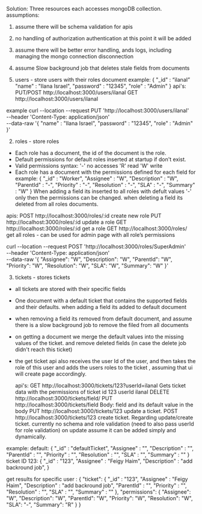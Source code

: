 

Solution:
Three resources each accesses mongoDB collection.
assumptions:
1) assume there will be schema validation for apis
2) no handling of authorization authentication at this point it will be added
3) assume there will be better error handling, ands logs, including managing the mongo connection disconnection
4) assume Slow background job that deletes stale fields from documents 

1) users - store users with their roles
document example: 
{
     "_id" : “ilanaI”
    "name" : "Ilana Israel",
    "password" : "12345",
    "role" : "Admin"
}
api's:
PUT/POST http://localhost:3000/users/ilanaI
GET http://localhost:3000/users/ilanaI

example
curl --location --request PUT 'http://localhost:3000/users/ilanaI' \
--header 'Content-Type: application/json' \
--data-raw '{
    "name" : "Ilana Israel",
    "password" : "12345",
    "role" : "Admin"
}'

2) roles - store roles

-	Each role has a document, the id of the document is the role.
-	Default permissions for default roles inserted at startup if don't exist.
-	Valid permissions syntax: '-' no accesses 'R' read 'W' write
-	Each role has a document with the permissions defined for each field
for example:
{
    "_id" : "Worker",
    "Assignee" : "W",
    "Description" : "W",
    "ParentId" : "-",
    "Priority" : "-",
    "Resolution" : "-",
    "SLA" : "-",
    "Summary" : "W"
}
When adding a field its inserted to all roles with defult values '-'
only then the permissions can be changed.
when deleting a field its deleted from all roles documents.

apis:
POST http://localhost:3000/roles/:id create new role
PUT http://localhost:3000/roles/:id update a role
GET http://localhost:3000/roles/:id get a role
GET http://localhost:3000/roles/ get all roles - can be used for admin page with all role’s permissions

curl --location --request POST 'http://localhost:3000/roles/SuperAdmin' \
--header 'Content-Type: application/json' \
--data-raw '{
    "Assignee": "W",
    "Description": "W",
    "ParentId": "W",
    "Priority": "W",
    "Resolution": "W",
    "SLA": "W",
    "Summary": "W"
}'

3) tickets - stores tickets
- all tickets are stored with their specific fields
- One document with a default ticket that contains the supported fields and their defaults.
  when adding a field its added to default document
- when removing a field its removed from default document, and assume there is a slow background job to remove the filed from all documents
- on getting a document we merge the default values into the missing values of the ticket. 
  and remove deleted fields (in case the delete job didn't reach this ticket)
- the get ticket api also receives the user Id of the user, and then takes the role of this user and adds the users roles to the ticket , assuming that ui will create page accordingly.
  
  api's:
  GET http://localhost:3000/tickets/123?userId=ilanaI 
  Gets ticket data with the permissions of ticket id 123 userId ilanaI
  DELETE http://localhost:3000/tickets/field/<field Name>
  PUT http://localhost:3000/tickets/field Body: field and its default value in the body
  PUT http://localhost:3000/tickets/123 update a ticket. 
  POST http://localhost:3000/tickets/123 create ticket.
  Regarding update/create ticket. currently no schema and role validation (need to also pass userId for role validation) on update assume it can be added simply and dynamically.
  
example:
default:
{
    "_id" : "defaultTicket",
    "Assignee" : "",
    "Description" : "",
    "ParentId" : "",
    "Priority" : "",
    "Resolution" : "",
    "SLA" : "",
    "Summary" : ""
}
ticket ID 123:
{
    "_id" : "123",
    "Assignee" : "Feigy Haim",
    "Description" : "add backround job",
} 

get results for specific user :
{
"ticket": {
    "_id" : "123",
    "Assignee" : "Feigy Haim",
    "Description" : "add backround job",
    "ParentId" : "",
    "Priority" : "",
    "Resolution" : "",
    "SLA" : "",
    "Summary" : ""
 },
"permissions": {
    "Assignee": "W",
    "Description": "W",
    "ParentId": "W",
    "Priority": "W",
    "Resolution": "W",
    "SLA": "-",
    "Summary": "R"
 }
}

